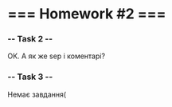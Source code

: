 # ===  Homework #2  ===
### -- Task 2 --
ОК. А як же sep і коментарі?
### -- Task 3 --
Немає завдання(
